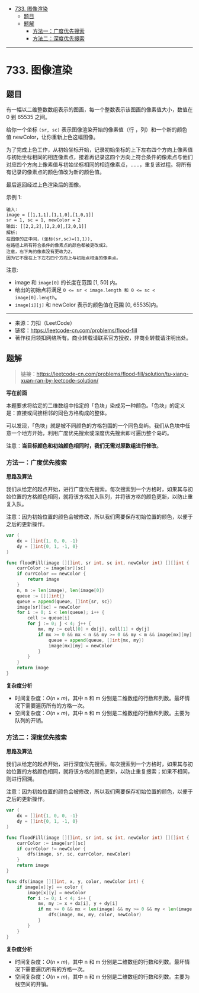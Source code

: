 - [733. 图像渲染](#733-图像渲染)
  - [题目](#题目)
  - [题解](#题解)
    - [方法一：广度优先搜索](#方法一广度优先搜索)
    - [方法二：深度优先搜索](#方法二深度优先搜索)

------------------------------

# 733. 图像渲染

## 题目

有一幅以二维整数数组表示的图画，每一个整数表示该图画的像素值大小，数值在 0 到 65535 之间。

给你一个坐标 `(sr, sc)` 表示图像渲染开始的像素值（行 ，列）和一个新的颜色值 newColor，让你重新上色这幅图像。

为了完成上色工作，从初始坐标开始，记录初始坐标的上下左右四个方向上像素值与初始坐标相同的相连像素点，接着再记录这四个方向上符合条件的像素点与他们对应四个方向上像素值与初始坐标相同的相连像素点，……，重复该过程。将所有有记录的像素点的颜色值改为新的颜色值。

最后返回经过上色渲染后的图像。

示例 1:

```
输入: 
image = [[1,1,1],[1,1,0],[1,0,1]]
sr = 1, sc = 1, newColor = 2
输出: [[2,2,2],[2,2,0],[2,0,1]]
解析: 
在图像的正中间，(坐标(sr,sc)=(1,1)),
在路径上所有符合条件的像素点的颜色都被更改成2。
注意，右下角的像素没有更改为2，
因为它不是在上下左右四个方向上与初始点相连的像素点。
```

注意:

- image 和 `image[0]` 的长度在范围 [1, 50] 内。
- 给出的初始点将满足 `0 <= sr < image.length 和 0 <= sc < image[0].length`。
- `image[i][j]` 和 newColor 表示的颜色值在范围 [0, 65535]内。

--------------------

- 来源：力扣（LeetCode）
- 链接：https://leetcode-cn.com/problems/flood-fill
- 著作权归领扣网络所有。商业转载请联系官方授权，非商业转载请注明出处。


## 题解

> 链接：https://leetcode-cn.com/problems/flood-fill/solution/tu-xiang-xuan-ran-by-leetcode-solution/

**写在前面**

本题要求将给定的二维数组中指定的「色块」染成另一种颜色。「色块」的定义是：直接或间接相邻的同色方格构成的整体。

可以发现，「色块」就是被不同颜色的方格包围的一个同色岛屿。我们从色块中任意一个地方开始，利用广度优先搜索或深度优先搜索即可遍历整个岛屿。

注意：**当目标颜色和初始颜色相同时，我们无需对原数组进行修改**。

### 方法一：广度优先搜索

**思路及算法**

我们从给定的起点开始，进行广度优先搜索。每次搜索到一个方格时，如果其与初始位置的方格颜色相同，就将该方格加入队列，并将该方格的颜色更新，以防止重复入队。

注意：因为初始位置的颜色会被修改，所以我们需要保存初始位置的颜色，以便于之后的更新操作。

```go
var (
    dx = []int{1, 0, 0, -1}
    dy = []int{0, 1, -1, 0}
)

func floodFill(image [][]int, sr int, sc int, newColor int) [][]int {
    currColor := image[sr][sc]
    if currColor == newColor {
        return image
    }
    n, m := len(image), len(image[0])
    queue := [][]int{}
    queue = append(queue, []int{sr, sc})
    image[sr][sc] = newColor
    for i := 0; i < len(queue); i++ {
        cell := queue[i]
        for j := 0; j < 4; j++ {
            mx, my := cell[0] + dx[j], cell[1] + dy[j]
            if mx >= 0 && mx < n && my >= 0 && my < m && image[mx][my] == currColor {
                queue = append(queue, []int{mx, my})
                image[mx][my] = newColor
            }
        }
    }
    return image
}
```

**复杂度分析**

- 时间复杂度：$O(n\times m)$，其中 n 和 m 分别是二维数组的行数和列数。最坏情况下需要遍历所有的方格一次。
- 空间复杂度：$O(n\times m)$，其中 n 和 m 分别是二维数组的行数和列数。主要为队列的开销。



### 方法二：深度优先搜索

**思路及算法**

我们从给定的起点开始，进行深度优先搜索。每次搜索到一个方格时，如果其与初始位置的方格颜色相同，就将该方格的颜色更新，以防止重复搜索；如果不相同，则进行回溯。

注意：因为初始位置的颜色会被修改，所以我们需要保存初始位置的颜色，以便于之后的更新操作。

```go
var (
    dx = []int{1, 0, 0, -1}
    dy = []int{0, 1, -1, 0}
)

func floodFill(image [][]int, sr int, sc int, newColor int) [][]int {
    currColor := image[sr][sc]
    if currColor != newColor {
        dfs(image, sr, sc, currColor, newColor)
    }
    return image
}

func dfs(image [][]int, x, y, color, newColor int) {
    if image[x][y] == color {
        image[x][y] = newColor
        for i := 0; i < 4; i++ {
            mx, my := x + dx[i], y + dy[i]
            if mx >= 0 && mx < len(image) && my >= 0 && my < len(image[0]) {
                dfs(image, mx, my, color, newColor)
            }
        }
    }
}
```

**复杂度分析**

- 时间复杂度：$O(n\times m)$，其中 n 和 m 分别是二维数组的行数和列数。最坏情况下需要遍历所有的方格一次。
- 空间复杂度：$O(n\times m)$，其中 n 和 m 分别是二维数组的行数和列数。主要为栈空间的开销。
